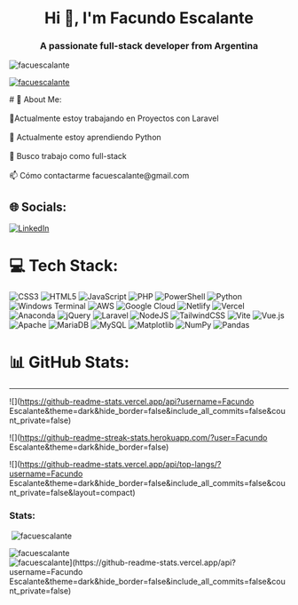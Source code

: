 <h1 align="center">Hi 👋, I'm Facundo Escalante</h1>
<h3 align="center">A passionate full-stack developer from Argentina</h3>

<p align="left"> <img src="https://komarev.com/ghpvc/?username=facuescalante&label=Profile%20views&color=0e75b6&style=flat" alt="facuescalante" /> </p>

<p align="left"> <a href="https://github.com/ryo-ma/github-profile-trophy"><img src="https://github-profile-trophy.vercel.app/?username=facuescalante" alt="facuescalante" /></a> </p>
# 💫 About Me:

<br>
<br>
🔭Actualmente estoy trabajando en Proyectos con Laravel<br><br>🌱 Actualmente estoy aprendiendo Python<br><br>💼 Busco trabajo como full-stack<br><br>📫 Cómo contactarme facuescalante@gmail.com


## 🌐 Socials:
[![LinkedIn](https://img.shields.io/badge/LinkedIn-%230077B5.svg?logo=linkedin&logoColor=white)](https://linkedin.com/in/https://www.linkedin.com/in/juan-facundo-escalante-278611276/) 

# 💻 Tech Stack:
![CSS3](https://img.shields.io/badge/css3-%231572B6.svg?style=for-the-badge&logo=css3&logoColor=white) ![HTML5](https://img.shields.io/badge/html5-%23E34F26.svg?style=for-the-badge&logo=html5&logoColor=white) ![JavaScript](https://img.shields.io/badge/javascript-%23323330.svg?style=for-the-badge&logo=javascript&logoColor=%23F7DF1E) ![PHP](https://img.shields.io/badge/php-%23777BB4.svg?style=for-the-badge&logo=php&logoColor=white) ![PowerShell](https://img.shields.io/badge/PowerShell-%235391FE.svg?style=for-the-badge&logo=powershell&logoColor=white) ![Python](https://img.shields.io/badge/python-3670A0?style=for-the-badge&logo=python&logoColor=ffdd54) ![Windows Terminal](https://img.shields.io/badge/Windows%20Terminal-%234D4D4D.svg?style=for-the-badge&logo=windows-terminal&logoColor=white) ![AWS](https://img.shields.io/badge/AWS-%23FF9900.svg?style=for-the-badge&logo=amazon-aws&logoColor=white) ![Google Cloud](https://img.shields.io/badge/GoogleCloud-%234285F4.svg?style=for-the-badge&logo=google-cloud&logoColor=white) ![Netlify](https://img.shields.io/badge/netlify-%23000000.svg?style=for-the-badge&logo=netlify&logoColor=#00C7B7) ![Vercel](https://img.shields.io/badge/vercel-%23000000.svg?style=for-the-badge&logo=vercel&logoColor=white) ![Anaconda](https://img.shields.io/badge/Anaconda-%2344A833.svg?style=for-the-badge&logo=anaconda&logoColor=white) ![jQuery](https://img.shields.io/badge/jquery-%230769AD.svg?style=for-the-badge&logo=jquery&logoColor=white) ![Laravel](https://img.shields.io/badge/laravel-%23FF2D20.svg?style=for-the-badge&logo=laravel&logoColor=white) ![NodeJS](https://img.shields.io/badge/node.js-6DA55F?style=for-the-badge&logo=node.js&logoColor=white) ![TailwindCSS](https://img.shields.io/badge/tailwindcss-%2338B2AC.svg?style=for-the-badge&logo=tailwind-css&logoColor=white) ![Vite](https://img.shields.io/badge/vite-%23646CFF.svg?style=for-the-badge&logo=vite&logoColor=white) ![Vue.js](https://img.shields.io/badge/vue.js-%2335495e.svg?style=for-the-badge&logo=vuedotjs&logoColor=%234FC08D) ![Apache](https://img.shields.io/badge/apache-%23D42029.svg?style=for-the-badge&logo=apache&logoColor=white) ![MariaDB](https://img.shields.io/badge/MariaDB-003545?style=for-the-badge&logo=mariadb&logoColor=white) ![MySQL](https://img.shields.io/badge/mysql-%2300000f.svg?style=for-the-badge&logo=mysql&logoColor=white) ![Matplotlib](https://img.shields.io/badge/Matplotlib-%23ffffff.svg?style=for-the-badge&logo=Matplotlib&logoColor=black) ![NumPy](https://img.shields.io/badge/numpy-%23013243.svg?style=for-the-badge&logo=numpy&logoColor=white) ![Pandas](https://img.shields.io/badge/pandas-%23150458.svg?style=for-the-badge&logo=pandas&logoColor=white)
# 📊 GitHub Stats:

---
![](https://github-readme-stats.vercel.app/api?username=Facundo Escalante&theme=dark&hide_border=false&include_all_commits=false&count_private=false)

![](https://github-readme-streak-stats.herokuapp.com/?user=Facundo Escalante&theme=dark&hide_border=false)

![](https://github-readme-stats.vercel.app/api/top-langs/?username=Facundo Escalante&theme=dark&hide_border=false&include_all_commits=false&count_private=false&layout=compact)


<h3 align="left">Stats:</h3>
<p>&nbsp;<img align="center" src="https://github-readme-stats.vercel.app/api/top-langs?username=facuescalante&show_icons=true&locale=en&layout=compact" alt="facuescalante" /></p>
<p><img align="left" src="https://github-readme-stats.vercel.app/api?username=facuescalante&show_icons=true&locale=en" alt="facuescalante" /></p>
<p>&nbsp;<img align="center" src="[https://github-readme-stats.vercel.app/api/top-langs?username=facuescalante&show_icons=true&locale=en&layout=compact" alt="facuescalante](https://github-readme-stats.vercel.app/api?username=Facundo Escalante&theme=dark&hide_border=false&include_all_commits=false&count_private=false)" /></p>
